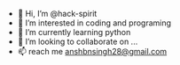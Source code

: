 - 👋 Hi, I’m @hack-spirit
- 👀 I’m interested in coding and programing
- 🌱 I’m currently learning python
- 💞️ I’m looking to collaborate on ...
- 📫 reach me anshbnsingh28@gmail.com

<!--
hack-spirit/hack-spirit is a ✨ special ✨ repository because its `README.md` (this file) appears on your GitHub profile.
You can click the Preview link to take a look at your changes.
--->

